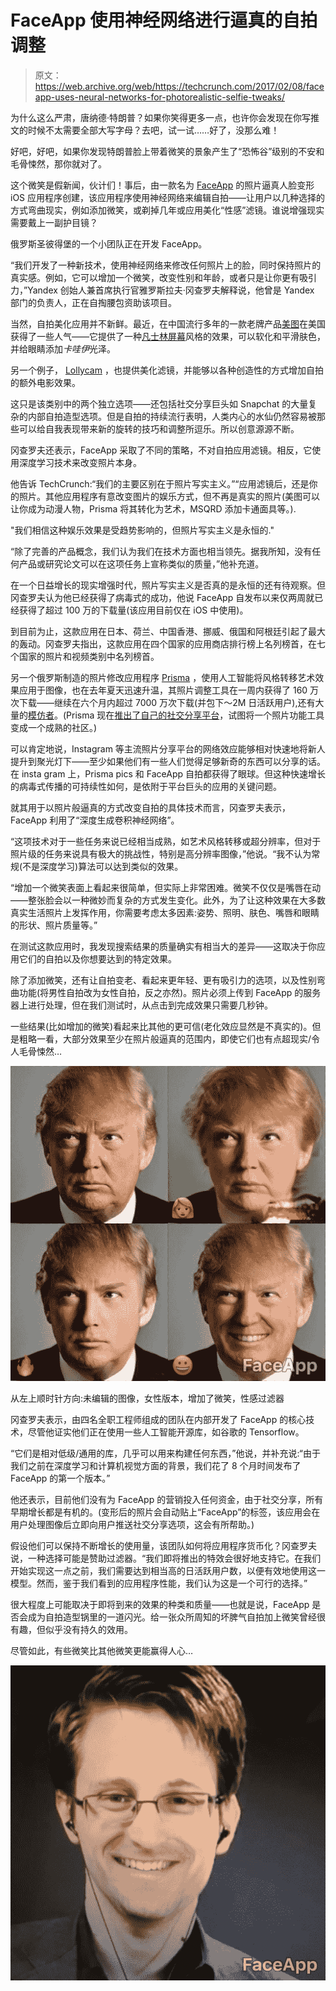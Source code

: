 # FaceApp 使用神经网络进行逼真的自拍调整

> 原文：<https://web.archive.org/web/https://techcrunch.com/2017/02/08/faceapp-uses-neural-networks-for-photorealistic-selfie-tweaks/>

为什么这么严肃，唐纳德·特朗普？如果你笑得更多一点，也许你会发现在你写推文的时候不太需要全部大写字母？去吧，试一试……好了，没那么难！

好吧，好吧，如果你发现特朗普脸上带着微笑的景象产生了“恐怖谷”级别的不安和毛骨悚然，那你就对了。

这个微笑是假新闻，伙计们！事后，由一款名为 [FaceApp](https://web.archive.org/web/20230327020033/https://itunes.apple.com/us/app/faceapp-add-smile-change-gender/id1180884341) 的照片逼真人脸变形 iOS 应用程序创建，该应用程序使用神经网络来编辑自拍——让用户以几种选择的方式弯曲现实，例如添加微笑，或剃掉几年或应用美化“性感”滤镜。谁说增强现实需要戴上一副护目镜？

俄罗斯圣彼得堡的一个小团队正在开发 FaceApp。

“我们开发了一种新技术，使用神经网络来修改任何照片上的脸，同时保持照片的真实感。例如，它可以增加一个微笑，改变性别和年龄，或者只是让你更有吸引力，”Yandex 创始人兼首席执行官雅罗斯拉夫·冈查罗夫解释说，他曾是 Yandex 部门的负责人，正在自掏腰包资助该项目。

当然，自拍美化应用并不新鲜。最近，在中国流行多年的一款老牌产品[美图](https://web.archive.org/web/20230327020033/https://techcrunch.com/2017/01/19/meitu-app-collects-personal-data/)在美国获得了一些人气——它提供了一种[凡士林屏幕](https://web.archive.org/web/20230327020033/http://www.huffingtonpost.com/2015/04/14/vaseline-camera-trick-effect_n_7062900.html)风格的效果，可以软化和平滑肤色，并给眼睛添加*卡哇伊*光泽。

另一个例子， [Lollycam](https://web.archive.org/web/20230327020033/https://techcrunch.com/2016/06/09/lollicam-is-a-real-time-mobile-video-tool-for-adding-cinematic-effects-to-selfies/) ，也提供美化滤镜，并能够以各种创造性的方式增加自拍的额外电影效果。

这只是该类别中的两个独立选项——还包括社交分享巨头如 Snapchat 的大量复杂的内部自拍造型选项。但是自拍的持续流行表明，人类内心的水仙仍然容易被那些可以给自我表现带来新的旋转的技巧和调整所逗乐。所以创意源源不断。

冈查罗夫还表示，FaceApp 采取了不同的策略，不对自拍应用滤镜。相反，它使用深度学习技术来改变照片本身。

他告诉 TechCrunch:“我们的主要区别在于照片写实主义。”“应用滤镜后，还是你的照片。其他应用程序有意改变图片的娱乐方式，但不再是真实的照片(美图可以让你成为动漫人物，Prisma 将其转化为艺术，MSQRD 添加卡通面具等。).

"我们相信这种娱乐效果是受趋势影响的，但照片写实主义是永恒的."

“除了完善的产品概念，我们认为我们在技术方面也相当领先。据我所知，没有任何产品或研究论文可以在这项任务上宣称类似的质量，”他补充道。

在一个日益增长的现实增强时代，照片写实主义是否真的是永恒的还有待观察。但冈查罗夫认为他已经获得了病毒式的成功，他说 FaceApp 自发布以来仅两周就已经获得了超过 100 万的下载量(该应用目前仅在 iOS 中使用)。

到目前为止，这款应用在日本、荷兰、中国香港、挪威、俄国和阿根廷引起了最大的轰动。冈查罗夫指出，这款应用在四个国家的应用商店排行榜上名列榜首，在七个国家的照片和视频类别中名列榜首。

另一个俄罗斯制造的照片修改应用程序 [Prisma](https://web.archive.org/web/20230327020033/https://techcrunch.com/2016/06/24/prisma-uses-ai-to-turn-your-photos-into-graphic-novel-fodder-double-quick/) ，使用人工智能将风格转移艺术效果应用于图像，也在去年夏天迅速升温，其照片调整工具在一周内获得了 160 万次下载——继续在六个月内超过 7000 万次下载(并包下～2M 日活跃用户),还有大量的[模仿者](https://web.archive.org/web/20230327020033/https://techcrunch.com/2016/10/25/facebook-video-filters/)。(Prisma 现在[推出了自己的社交分享平台](https://web.archive.org/web/20230327020033/https://techcrunch.com/2016/12/20/prisma-launches-a-social-feed-to-see-if-style-can-transfer-into-a-platform/)，试图将一个照片功能工具变成一个成熟的社区。)

可以肯定地说，Instagram 等主流照片分享平台的网络效应能够相对快速地将新人提升到聚光灯下——至少如果他们有一些人们觉得足够新奇的东西可以分享的话。在 insta gram 上，Prisma pics 和 FaceApp 自拍都获得了眼球。但这种快速增长的病毒式传播的可持续性如何，是依附于平台巨头的应用的关键问题。

就其用于以照片般逼真的方式改变自拍的具体技术而言，冈查罗夫表示，FaceApp 利用了“深度生成卷积神经网络”。

“这项技术对于一些任务来说已经相当成熟，如艺术风格转移或超分辨率，但对于照片级的任务来说具有极大的挑战性，特别是高分辨率图像，”他说。“我不认为常规(不是深度学习)算法可以达到类似的效果。

“增加一个微笑表面上看起来很简单，但实际上非常困难。微笑不仅仅是嘴唇在动——整张脸会以一种微妙而复杂的方式发生变化。此外，为了让这种效果在大多数真实生活照片上发挥作用，你需要考虑太多因素:姿势、照明、肤色、嘴唇和眼睛的形状、照片质量等。”

在测试这款应用时，我发现搜索结果的质量确实有相当大的差异——这取决于你应用它们的自拍以及你想要达到的特定效果。

除了添加微笑，还有让自拍变老、看起来更年轻、更有吸引力的选项，以及性别弯曲功能(将男性自拍改为女性自拍，反之亦然)。照片必须上传到 FaceApp 的服务器上进行处理，但在我们测试时，从点击到完成效果只需要几秒钟。

一些结果(比如增加的微笑)看起来比其他的更可信(老化效应显然是不真实的)。但是粗略一看，大部分效果至少在照片般逼真的范围内，即使它们也有点超现实/令人毛骨悚然…

[![FaceApp effects](img/1e9198f319df83455401a4da208c2d4d.png)](https://web.archive.org/web/20230327020033/https://techcrunch.com/2017/02/08/faceapp-uses-neural-networks-for-photorealistic-selfie-tweaks/image1-1-5/)

从左上顺时针方向:未编辑的图像，女性版本，增加了微笑，性感过滤器

冈查罗夫表示，由四名全职工程师组成的团队在内部开发了 FaceApp 的核心技术，尽管他证实他们正在使用一些人工智能开源库，如谷歌的 Tensorflow。

“它们是相对低级/通用的库，几乎可以用来构建任何东西，”他说，并补充说:“由于我们之前在深度学习和计算机视觉方面的背景，我们花了 8 个月时间发布了 FaceApp 的第一个版本。”

他还表示，目前他们没有为 FaceApp 的营销投入任何资金，由于社交分享，所有早期增长都是有机的。(变形后的照片会自动贴上“FaceApp”的标签，该应用会在用户处理图像后立即向用户推送社交分享选项，这会有所帮助。)

假设他们可以保持不断增长的使用量，该团队如何将应用程序货币化？冈查罗夫说，一种选择可能是赞助过滤器。“我们即将推出的特效会很好地支持它。在我们开始实现这一点之前，我们需要达到相当高的日活跃用户数，以便有效地使用这一模型。然而，鉴于我们看到的应用程序性能，我们认为这是一个可行的选择。”

很大程度上可能取决于即将到来的效果的种类和质量——也就是说，FaceApp 是否会成为自拍造型锅里的一道闪光。给一张众所周知的坏脾气自拍加上微笑曾经很有趣，但似乎没有持久的效用。

尽管如此，有些微笑比其他微笑更能赢得人心…

[![FaceApp smile](img/f4ba9b599baea4b375d88c51d73b3512.png)](https://web.archive.org/web/20230327020033/https://techcrunch.com/2017/02/08/faceapp-uses-neural-networks-for-photorealistic-selfie-tweaks/img_4277/)